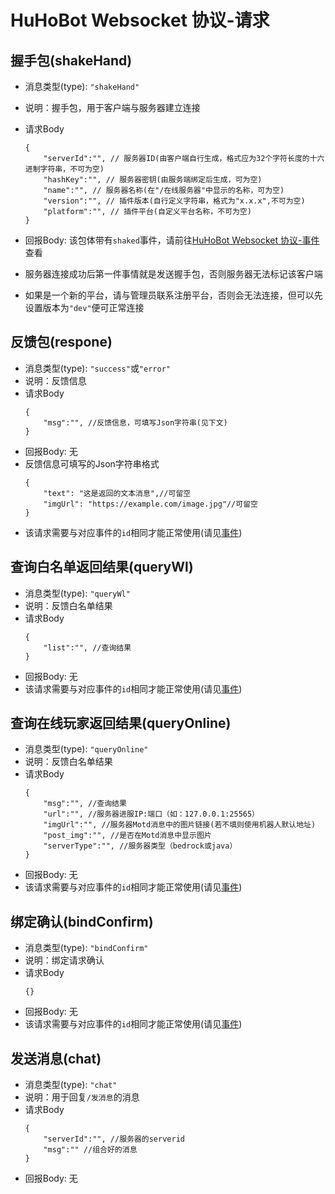 # HuHoBot Websocket 协议-请求

## 握手包(shakeHand)
- 消息类型(type): `"shakeHand"`
- 说明：握手包，用于客户端与服务器建立连接
- 请求Body
    ```json5
    {
        "serverId":"", // 服务器ID(由客户端自行生成，格式应为32个字符长度的十六进制字符串，不可为空)
        "hashKey":"", // 服务器密钥(由服务端绑定后生成，可为空)
        "name":"", // 服务器名称(在"/在线服务器"中显示的名称，可为空)
        "version":"", // 插件版本(自行定义字符串，格式为"x.x.x",不可为空)
        "platform":"", // 插件平台(自定义平台名称，不可为空)
    }
    ```
- 回报Body: 该包体带有`shaked`事件，请前往[HuHoBot Websocket 协议-事件](events.md#shaked)查看

- 服务器连接成功后第一件事情就是发送握手包，否则服务器无法标记该客户端
- 如果是一个新的平台，请与管理员联系注册平台，否则会无法连接，但可以先设置版本为`"dev"`便可正常连接

## 反馈包(respone)
- 消息类型(type): `"success"`或`"error"`
- 说明：反馈信息
- 请求Body
    ```json5
    {
        "msg":"", //反馈信息，可填写Json字符串(见下文)
    }
    ```
- 回报Body: 无
- 反馈信息可填写的Json字符串格式
    ```json5
    {
        "text": "这是返回的文本消息",//可留空
        "imgUrl": "https://example.com/image.jpg"//可留空
    }
    ```
- 该请求需要与对应事件的`id`相同才能正常使用(请见[事件](events.md))

## 查询白名单返回结果(queryWl)
- 消息类型(type): `"queryWl"`
- 说明：反馈白名单结果
- 请求Body
    ```json5
    {
        "list":"", //查询结果
    }
    ```
- 回报Body: 无
- 该请求需要与对应事件的`id`相同才能正常使用(请见[事件](events.md))

## 查询在线玩家返回结果(queryOnline)
- 消息类型(type): `"queryOnline"`
- 说明：反馈白名单结果
- 请求Body
    ```json5
    {
        "msg":"", //查询结果
        "url":"", //服务器进服IP:端口（如：127.0.0.1:25565）
        "imgUrl":"", //服务器Motd消息中的图片链接(若不填则使用机器人默认地址)
        "post_img":"", //是否在Motd消息中显示图片
        "serverType":"", //服务器类型（bedrock或java）
    }
    ```
- 回报Body: 无
- 该请求需要与对应事件的`id`相同才能正常使用(请见[事件](events.md))

## 绑定确认(bindConfirm)
- 消息类型(type): `"bindConfirm"`
- 说明：绑定请求确认
- 请求Body
    ```json5
    {}
    ```
- 回报Body: 无
- 该请求需要与对应事件的`id`相同才能正常使用(请见[事件](events.md))

## 发送消息(chat)
- 消息类型(type): `"chat"`
- 说明：用于回复`/发消息`的消息
- 请求Body
    ```json5
    {
        "serverId":"", //服务器的serverid
        "msg":"" //组合好的消息
    }
    ```
- 回报Body: 无
